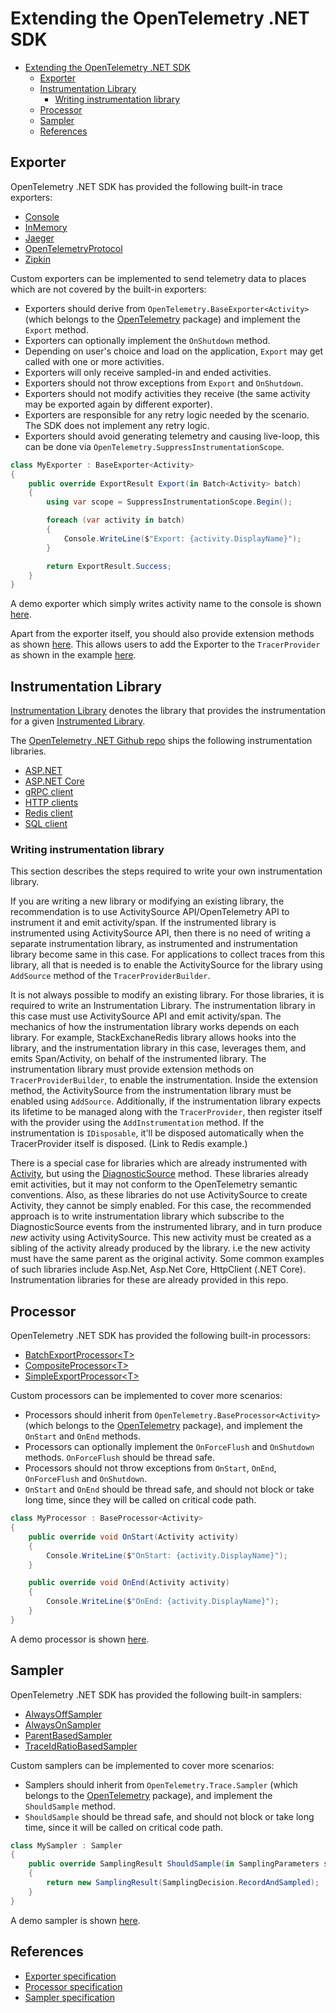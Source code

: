 # Extending the OpenTelemetry .NET SDK

- [Extending the OpenTelemetry .NET SDK](#extending-the-opentelemetry-net-sdk)
  - [Exporter](#exporter)
  - [Instrumentation Library](#instrumentation-library)
    - [Writing instrumentation library](#writing-instrumentation-library)
  - [Processor](#processor)
  - [Sampler](#sampler)
  - [References](#references)

## Exporter

OpenTelemetry .NET SDK has provided the following built-in trace exporters:

* [Console](../../../src/OpenTelemetry.Exporter.Console/README.md)
* [InMemory](../../../src/OpenTelemetry.Exporter.InMemory/README.md)
* [Jaeger](../../../src/OpenTelemetry.Exporter.Jaeger/README.md)
* [OpenTelemetryProtocol](../../../src/OpenTelemetry.Exporter.OpenTelemetryProtocol/README.md)
* [Zipkin](../../../src/OpenTelemetry.Exporter.Zipkin/README.md)

Custom exporters can be implemented to send telemetry data to places which are
not covered by the built-in exporters:

* Exporters should derive from `OpenTelemetry.BaseExporter<Activity>` (which
  belongs to the [OpenTelemetry](../../../src/OpenTelemetry/README.md) package)
  and implement the `Export` method.
* Exporters can optionally implement the `OnShutdown` method.
* Depending on user's choice and load on the application, `Export` may get
  called with one or more activities.
* Exporters will only receive sampled-in and ended activities.
* Exporters should not throw exceptions from `Export` and `OnShutdown`.
* Exporters should not modify activities they receive (the same activity may be
  exported again by different exporter).
* Exporters are responsible for any retry logic needed by the scenario. The SDK
  does not implement any retry logic.
* Exporters should avoid generating telemetry and causing live-loop, this can be
  done via `OpenTelemetry.SuppressInstrumentationScope`.

```csharp
class MyExporter : BaseExporter<Activity>
{
    public override ExportResult Export(in Batch<Activity> batch)
    {
        using var scope = SuppressInstrumentationScope.Begin();

        foreach (var activity in batch)
        {
            Console.WriteLine($"Export: {activity.DisplayName}");
        }

        return ExportResult.Success;
    }
}
```

A demo exporter which simply writes activity name to the console is shown
[here](./MyExporter.cs).

Apart from the exporter itself, you should also provide extension methods as
shown [here](./MyExporterHelperExtensions.cs). This allows users to add the
Exporter to the `TracerProvider` as shown in the example [here](./Program.cs).

## Instrumentation Library

[Instrumentation
Library](https://github.com/open-telemetry/opentelemetry-specification/blob/master/specification/glossary.md#instrumentation-library)
denotes the library that provides the instrumentation for a given [Instrumented
Library](https://github.com/open-telemetry/opentelemetry-specification/blob/master/specification/glossary.md#instrumented-library).

The [OpenTelemetry .NET Github
repo](https://github.com/open-telemetry/opentelemetry-dotnet) ships the following instrumentation libraries.

* [ASP.NET](./src/OpenTelemetry.Instrumentation.AspNet/README.md)
* [ASP.NET Core](./src/OpenTelemetry.Instrumentation.AspNetCore/README.md)
* [gRPC client](./src/OpenTelemetry.Instrumentation.GrpcNetClient/README.md)
* [HTTP clients](./src/OpenTelemetry.Instrumentation.Http/README.md)
* [Redis
  client](./src/OpenTelemetry.Instrumentation.StackExchangeRedis/README.md)
* [SQL client](./src/OpenTelemetry.Instrumentation.SqlClient/README.md)

### Writing instrumentation library

This section describes the steps required to write your own instrumentation library.

If you are writing a new library or modifying an existing library, the recommendation is to use ActivitySource API/OpenTelemetry API to instrument it and emit activity/span.
If the instrumented library is instrumented using ActivitySource API, then there is no need of
writing a separate instrumentation library, as instrumented and instrumentation library become
same in this case. For applications to collect traces from this library, all that is needed is to enable the ActivitySource for the library using `AddSource` method of the `TracerProviderBuilder`.

It is not always possible to modify an existing library. For those libraries, it is required to write an
Instrumentation Library. The instrumentation library in this case must use ActivitySource API and
emit activity/span. The mechanics of how the instrumentation library works depends on each library. For example, StackExchaneRedis library allows hooks into the library, and the instrumentation library in this case, leverages them, and emits Span/Activity, on behalf of the instrumented library.
The instrumentation library must provide extension methods on `TracerProviderBuilder`, to enable the instrumentation. Inside the extension method, the ActivitySource from the instrumentation library must be enabled using `AddSource`. Additionally, if the instrumentation library expects its lifetime to be managed along with the `TracerProvider`, then register itself with the provider using the `AddInstrumentation` method. If the instrumentation is `IDisposable`, it'll be disposed automatically when the TracerProvider itself is disposed.
(Link to Redis example.)

There is a special case for libraries which are already instrumented with [Activity](https://github.com/dotnet/runtime/blob/master/src/libraries/System.Diagnostics.DiagnosticSource/src/ActivityUserGuide.md), but using the [DiagnosticSource](https://github.com/dotnet/runtime/blob/master/src/libraries/System.Diagnostics.DiagnosticSource/src/DiagnosticSourceUsersGuide.md) method. These libraries already emit activities, but it may not conform to the OpenTelemetry semantic conventions. Also, as these libraries do not use ActivitySource to create Activity, they cannot be simply enabled.
For this case, the recommended approach is to write instrumentation library which subscribe to the DiagnosticSource events from the instrumented library, and in turn produce *new* activity using ActivitySource. This new activity must be created as a sibling of the activity already produced by the library. i.e the new activity must have the same parent as the original activity.
Some common examples of such libraries include Asp.Net, Asp.Net Core, HttpClient (.NET Core). Instrumentation libraries for these are already provided in this repo.

## Processor

OpenTelemetry .NET SDK has provided the following built-in processors:

* [BatchExportProcessor&lt;T&gt;](../../../src/OpenTelemetry/BatchExportProcessor.cs)
* [CompositeProcessor&lt;T&gt;](../../../src/OpenTelemetry/CompositeProcessor.cs)
* [SimpleExportProcessor&lt;T&gt;](../../../src/OpenTelemetry/SimpleExportProcessor.cs)

Custom processors can be implemented to cover more scenarios:

* Processors should inherit from `OpenTelemetry.BaseProcessor<Activity>` (which
  belongs to the [OpenTelemetry](../../../src/OpenTelemetry/README.md) package),
  and implement the `OnStart` and `OnEnd` methods.
* Processors can optionally implement the `OnForceFlush` and `OnShutdown`
  methods. `OnForceFlush` should be thread safe.
* Processors should not throw exceptions from `OnStart`, `OnEnd`, `OnForceFlush`
  and `OnShutdown`.
* `OnStart` and `OnEnd` should be thread safe, and should not block or take long
  time, since they will be called on critical code path.

```csharp
class MyProcessor : BaseProcessor<Activity>
{
    public override void OnStart(Activity activity)
    {
        Console.WriteLine($"OnStart: {activity.DisplayName}");
    }

    public override void OnEnd(Activity activity)
    {
        Console.WriteLine($"OnEnd: {activity.DisplayName}");
    }
}
```

A demo processor is shown [here](./MyProcessor.cs).

## Sampler

OpenTelemetry .NET SDK has provided the following built-in samplers:

* [AlwaysOffSampler](../../../src/OpenTelemetry/Trace/AlwaysOffSampler.cs)
* [AlwaysOnSampler](../../../src/OpenTelemetry/Trace/AlwaysOnSampler.cs)
* [ParentBasedSampler](../../../src/OpenTelemetry/Trace/ParentBasedSampler.cs)
* [TraceIdRatioBasedSampler](../../../src/OpenTelemetry/Trace/TraceIdRatioBasedSampler.cs)

Custom samplers can be implemented to cover more scenarios:

* Samplers should inherit from `OpenTelemetry.Trace.Sampler` (which belongs to
  the [OpenTelemetry](../../../src/OpenTelemetry/README.md) package), and
  implement the `ShouldSample` method.
* `ShouldSample` should be thread safe, and should not block or take long time,
  since it will be called on critical code path.

```csharp
class MySampler : Sampler
{
    public override SamplingResult ShouldSample(in SamplingParameters samplingParameters)
    {
        return new SamplingResult(SamplingDecision.RecordAndSampled);
    }
}
```

A demo sampler is shown [here](./MySampler.cs).

## References

* [Exporter
  specification](https://github.com/open-telemetry/opentelemetry-specification/blob/master/specification/trace/sdk.md#span-exporter)
* [Processor
  specification](https://github.com/open-telemetry/opentelemetry-specification/blob/master/specification/trace/sdk.md#span-processor)
* [Sampler
  specification](https://github.com/open-telemetry/opentelemetry-specification/blob/master/specification/trace/sdk.md#sampler)
